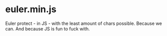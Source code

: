 euler.min.js
============

Euler protect - in JS - with the least amount of chars possible. 
Because we can. And because JS is fun to fuck with.
